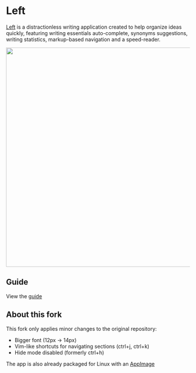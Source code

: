 # Left

[Left](http://wiki.xxiivv.com/Left) is a distractionless writing application created to help organize ideas quickly, featuring writing essentials auto-complete, synonyms suggestions, writing statistics, markup-based navigation and a speed-reader.

<img src='https://raw.githubusercontent.com/hundredrabbits/Left/master/PREVIEW.jpg' width="600"/>

## Guide

View the [guide](https://100r.co/blog.html#left)

## About this fork

This fork only applies minor changes to the original repository:

* Bigger font (12px -> 14px)
* Vim-like shortcuts for navigating sections (ctrl+j, ctrl+k)
* Hide mode disabled (formerly ctrl+h)

The app is also already packaged for Linux with an [AppImage](https://github.com/Ovelny/Left/releases)